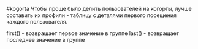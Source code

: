 #kogorta 
Чтобы проще было делить пользователей на когорты, лучше составить их профили - таблицу с деталями первого посещения каждого пользователя. 

first() - возвращает первое значение в группе 
last() - возвращает последнее значение в группе 

